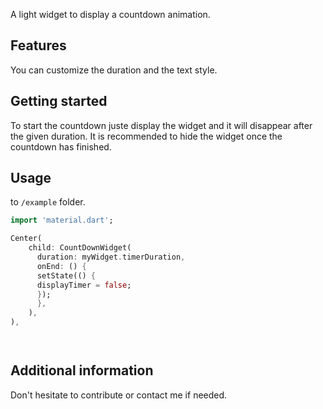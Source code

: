 

A light widget to display a countdown animation.

## Features

You can customize the duration and the text style.

## Getting started

To start the countdown juste display the widget and it will disappear after the given duration.
It is recommended to hide the widget once the countdown has finished.



## Usage

to `/example` folder.

```dart
import 'material.dart';

Center(
    child: CountDownWidget(
      duration: myWidget.timerDuration,
      onEnd: () {
      setState(() {
      displayTimer = false;
      });
      },
    ),
),




```

## Additional information

Don't hesitate to contribute or contact me if needed.
